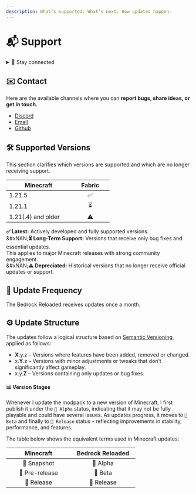 ```yaml
---
description: What’s supported. What’s next. How updates happen.
---
```


# 📬 Support

<details>

<summary>💬 Stay connected</summary>

Join the Discord server, open an issue on GitHub, or send an email — we’re here to help.

* <img src="https://logodownload.org/wp-content/uploads/2017/11/discord-logo-1-1.png" alt="CurseForge" data-size="line"> [Discord](https://discord.gg/XGGtydHrSb)

- <img src="https://images-wixmp-ed30a86b8c4ca887773594c2.wixmp.com/f/15a10966-3031-4c71-9c5d-0b2aa31b1af2/dfvg2h8-3bf1d4c4-8fef-4606-b6f4-d2fbf4de86f5.png?token=eyJ0eXAiOiJKV1QiLCJhbGciOiJIUzI1NiJ9.eyJzdWIiOiJ1cm46YXBwOjdlMGQxODg5ODIyNjQzNzNhNWYwZDQxNWVhMGQyNmUwIiwiaXNzIjoidXJuOmFwcDo3ZTBkMTg4OTgyMjY0MzczYTVmMGQ0MTVlYTBkMjZlMCIsIm9iaiI6W1t7InBhdGgiOiJcL2ZcLzE1YTEwOTY2LTMwMzEtNGM3MS05YzVkLTBiMmFhMzFiMWFmMlwvZGZ2ZzJoOC0zYmYxZDRjNC04ZmVmLTQ2MDYtYjZmNC1kMmZiZjRkZTg2ZjUucG5nIn1dXSwiYXVkIjpbInVybjpzZXJ2aWNlOmZpbGUuZG93bmxvYWQiXX0.jBbOAg_f1LWPV1s7zEzU-lwy1KBCCjkG5SvfOXIXaus" alt="CurseForge" data-size="line"> [Email](mailto:seriousfreezing.ice191@passinbox.com)

* <img src="https://upload.wikimedia.org/wikipedia/commons/thumb/c/c2/GitHub_Invertocat_Logo.svg/1200px-GitHub_Invertocat_Logo.svg.png" alt="CurseForge" data-size="line"> [Github](https://github.com/seriousfreezing/BedrockReloaded/issues)

</details>

## ✉️ Contact

Here are the available channels where you can **report bugs, share ideas, or get in touch.**

* [Discord](https://discord.gg/XGGtydHrSb)
* [Email](mailto:seriousfreezing.ice191@passinbox.com)
* [Github](https://github.com/seriousfreezing/BedrockReloaded/issues)

## 🛠️ Supported Versions

This section clarifies which versions are supported and which are no longer receiving support.

<table><thead><tr><th width="160.39996337890625">Minecraft</th><th width="89.60003662109375" align="center">Fabric</th></tr></thead><tbody><tr><td>1.21.5</td><td align="center">✅</td></tr><tr><td>1.21.1</td><td align="center">⏳</td></tr><tr><td>1.21(.4) and older</td><td align="center">⚠️</td></tr></tbody></table>

**✅ Latest:** Actively developed and fully supported versions.\
&#xNAN;**⏳ Long-Term Support:** Versions that receive only bug fixes and essential updates.\
This applies to major Minecraft releases with strong community engagement.\
&#xNAN;**⚠️ Depreciated:** Historical versions that no longer receive official updates or support.

## 🔄 Update Frequency

The Bedrock Reloaded receives updates once a month.

## ⚙️ Update Structure

The updates follow a logical structure based on [Semantic Versioning](https://semver.org/), applied as follows:

* **X**.y.z – Versions where features have been added, removed or changed.
* x.**Y**.z – Versions with minor adjustments or tweaks that don’t significantly affect gameplay.
* x.y.**Z** – Versions containing only updates or bug fixes.

#### 📊 Version Stages

Whenever I update the modpack to a new version of Minecraft, I first publish it under the `🧪 Alpha` status, indicating that it may not be fully playable and could have several issues. As updates progress, it moves to `🔧 Beta` and finally to `🚀 Release` status - reflecting improvements in stability, performance, and features.

The table below shows the equivalent terms used in Minecraft updates:

<table data-full-width="false"><thead><tr><th width="160" align="center" valign="middle">Minecraft</th><th width="160" align="center">Bedrock Reloaded</th></tr></thead><tbody><tr><td align="center" valign="middle">🧪 Snapshot</td><td align="center">🧪 Alpha</td></tr><tr><td align="center" valign="middle">🔧 Pre-release</td><td align="center">🔧 Beta</td></tr><tr><td align="center" valign="middle">🚀 Release</td><td align="center">🚀 Release</td></tr></tbody></table>
